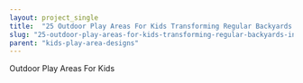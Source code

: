 ```yaml
---
layout: project_single
title:  "25 Outdoor Play Areas For Kids Transforming Regular Backyards Into Playtime Paradises"
slug: "25-outdoor-play-areas-for-kids-transforming-regular-backyards-into-playtime-paradises"
parent: "kids-play-area-designs"
---
```

Outdoor Play Areas For Kids